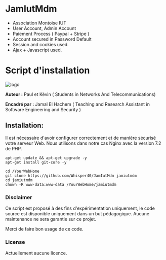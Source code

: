 # JamIutMdm


* Association Montoise IUT
* User Account, Admin Account
* Paiement Process ( Paypal + Stripe )
* Account secured in Password Default
* Session and cookies used.
* Ajax + Javascript used.


# Script d'installation

![logo](http://munier.perso.univ-pau.fr/img/logo_rt_mdm.png)




**Auteur :** Paul et Kévin ( Students in Networks And Telecommunications)

**Encadré par :**  Jamal El Hachem ( Teaching and Research Assistant in Software Engineering and Security )

## Installation:
Il est nécessaire d'avoir configurer correctement et de manière sécurisé votre serveur Web.
Nous utilisons dans notre cas Nginx avec la version 7.2 de PHP.

```
apt-get update && apt-get upgrade -y
apt-get install git-core -y

cd /YourWebHome
git clone https://github.com/Whisper40/JamIutMdm jamiutmdm
cd jamiutmdm
chown -R www-data:www-data /YourWebHome/jamiutmdm
```

### Disclaimer
Ce script est proposé à des fins d'expérimentation uniquement, le code source est disponible uniquement dans un but pédagogique.
Aucune maintenance ne sera garantie sur ce projet.

Merci de faire bon usage de ce code.

### License
Actuellement aucune licence.
